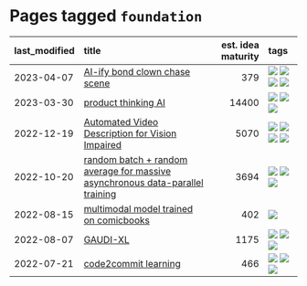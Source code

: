 # Pages tagged `foundation`

|last_modified|title|est. idea maturity|tags
|:---|:---|---:|:---|
|2023-04-07|[AI-ify bond clown chase scene](../bond_clown_chase_scene.md)|379|[![](https://img.shields.io/badge/tag-animation-ea1833)](../tags/animation.md) [![](https://img.shields.io/badge/tag-experimental-4db4d2)](../tags/experimental.md) [![](https://img.shields.io/badge/tag-foundation-32d44f)](../tags/foundation.md) [![](https://img.shields.io/badge/tag-wip-c4fb38)](../tags/wip.md)|
|2023-03-30|[product thinking AI](../product_thinking_ai.md)|14400|[![](https://img.shields.io/badge/tag-experimental-4db4d2)](../tags/experimental.md) [![](https://img.shields.io/badge/tag-foundation-32d44f)](../tags/foundation.md) [![](https://img.shields.io/badge/tag-tooling-12f6d5)](../tags/tooling.md)|
|2022-12-19|[Automated Video Description for Vision Impaired](../automated-video-description.md)|5070|[![](https://img.shields.io/badge/tag-accessibility-c4c41f)](../tags/accessibility.md) [![](https://img.shields.io/badge/tag-dataset-9c3a4a)](../tags/dataset.md) [![](https://img.shields.io/badge/tag-foundation-32d44f)](../tags/foundation.md) [![](https://img.shields.io/badge/tag-publicgood-b4243e)](../tags/publicgood.md)|
|2022-10-20|[random batch + random average for massive asynchronous data-parallel training](../async-evolutionary-ddp.md)|3694|[![](https://img.shields.io/badge/tag-experimental-4db4d2)](../tags/experimental.md) [![](https://img.shields.io/badge/tag-foundation-32d44f)](../tags/foundation.md) [![](https://img.shields.io/badge/tag-tooling-12f6d5)](../tags/tooling.md)|
|2022-08-15|[multimodal model trained on comicbooks](../multimodal-model-trained-on-comicbooks.md)|402|[![](https://img.shields.io/badge/tag-foundation-32d44f)](../tags/foundation.md)|
|2022-08-07|[GAUDI-XL](../gaudi-xl.md)|1175|[![](https://img.shields.io/badge/tag-animation-ea1833)](../tags/animation.md) [![](https://img.shields.io/badge/tag-experimental-4db4d2)](../tags/experimental.md) [![](https://img.shields.io/badge/tag-foundation-32d44f)](../tags/foundation.md)|
|2022-07-21|[code2commit learning](../code2commit-learning.md)|466|[![](https://img.shields.io/badge/tag-carp-fe4dc)](../tags/carp.md) [![](https://img.shields.io/badge/tag-experimental-4db4d2)](../tags/experimental.md) [![](https://img.shields.io/badge/tag-foundation-32d44f)](../tags/foundation.md)|